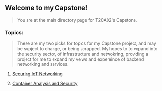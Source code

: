## Welcome to my Capstone!
> You are at the main directory page for T20A02's Capstone.

### Topics:
> These are my two picks for topics for my Capstone project, and may be supject to change, or being scrapped. My hopes to to expand into the security sector, of infrastructure and netwokring, providing a project for me to expand my veiws and expereince of backend networking and services.

1. [Securing IoT Networking](https://github.com/T20A026/Capstone/blob/main/Topic1.md)

2. [Container Analysis and Security](https://github.com/T20A026/Capstone/blob/main/Topic2.md)
